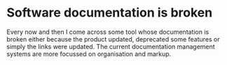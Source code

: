 # Software documentation is broken

Every now and then I come across some tool whose documentation is broken either because the product updated, deprecated some features or simply the links were updated. The current documentation management systems are more focussed on organisation and markup.


